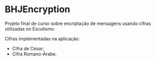 # BHJEncryption
Projeto final de curso sobre encriptação de mensagens usando cifras utilizadas no Escutismo

Cifras implementadas na aplicação:

- Cifra de César;
- Cifra Romano-Árabe.
